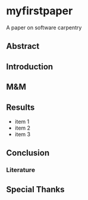 # myfirstpaper
A paper on software carpentry

## Abstract

## Introduction

## M&M

## Results
  - item 1
  - item 2
  - item 3

## Conclusion

### Literature

## Special Thanks
